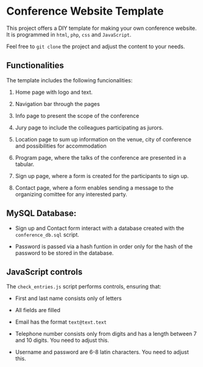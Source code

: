 # Conference Website Template

This project offers a DIY template for making your own conference website. It is programmed in `html`, `php`, `css` and `JavaScript`.

Feel free to `git clone` the project and adjust the content to your needs.

## Functionalities

The template includes the following funcionalities:

1. Home page with logo and text.

2. Navigation bar through the pages

3. Info page to present the scope of the conference

4. Jury page to include the colleagues participating as jurors.

5. Location page to sum up information on the venue, city of conference and possibilities for accommodation

6. Program page, where the talks of the conference are presented in a tabular.

7. Sign up page, where a form is created for the participants to sign up.

8. Contact page, where a form enables sending a message to the organizing comittee for any interested party.


## MySQL Database:

* Sign up and Contact form interact with a database created with the `conference_db.sql` script.

* Password is passed via a hash funtion in order only for the hash of the password to be stored in the database.

## JavaScript controls

The `check_entries.js` script performs controls, ensuring that:

* First and last name consists only of letters

* All fields are filled

* Email has the format `text@text.text`

* Telephone number consists only from digits and has a length between 7 and 10 digits. You need to adjust this.

* Username and password are  6-8 latin characters. You need to adjust this.
